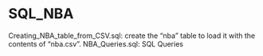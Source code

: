 # SQL_NBA

Creating_NBA_table_from_CSV.sql: create the “nba” table to load it with the contents of “nba.csv”. 
NBA_Queries.sql: SQL Queries
